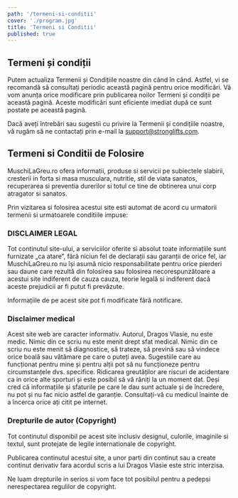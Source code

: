 ```yaml
---
path: '/termeni-si-conditii'
cover: './program.jpg'
title: 'Termeni si Conditii'
published: true
---
```


## Termeni și condiții

Putem actualiza Termenii și Condițiile noastre din când în când. Astfel, vi se recomandă să consultați periodic această pagină pentru orice modificări. Vă vom anunța orice modificare prin publicarea noilor Termeni și condiții pe această pagină. Aceste modificări sunt eficiente imediat după ce sunt postate pe această pagină.

Dacă aveți întrebări sau sugestii cu privire la Termenii și condițiile noastre, vă rugăm să ne contactați prin e-mail la support@stronglifts.com.

## Termeni si Conditii de Folosire

MuschiLaGreu.ro ofera informatii, produse si servicii pe subiectele slabirii, cresterii in forta si masa musculara, nutritie, stil de viata sanatos, recuperarea si preventia durerilor si totul ce tine de obtinerea unui corp atragator si sanatos.

Prin vizitarea si folosirea acestui site esti automat de acord cu urmatorii termenii si urmatoarele conditiile impuse:

<!-- ### Acest site nu foloseste Cookie-uri

Cookie-ul este un fișier de mici dimensiuni, format din litere și numere, care va fi stocat pe computerul, terminalul mobil sau alte echipamente ale unui utilizator de pe care se accesează internetul. Cookie-ul este instalat prin solicitarea emisă de către terminalul utilizatorului către un server MuschiLaGreu.ro sau către un server al unei terțe părți.

MuschiLaGreu.ro nu foloseste cookie-uri pentru a analiza si imbunatati experienta dumneavoastra pe site, cat si pentru a se asigura ca primiti continut personalizat cat si mesaje promotionale relevante. -->

### DISCLAIMER LEGAL

Tot continutul site-ului, a serviciilor oferite si absolut toate informațiile sunt furnizate „ca atare”, fără niciun fel de declarații sau garanții de orice fel, iar MuschiLaGreu.ro nu își asumă nicio responsabilitate pentru orice pierderi sau daune care rezultă din folosirea sau folosirea necorespunzătoare a acestui site indiferent de cauza cauza, teorie legală si indiferent dacă aceste prejudicii ar fi putut fi prevăzute.

Informațiile de pe acest site pot fi modificate fără notificare.

### Disclaimer medical

Acest site web are caracter informativ. Autorul, Dragos Vlasie, nu este medic. Nimic din ce scriu nu este menit drept sfat medical. Nimic din ce scriu nu este menit să diagnostice, să trateze, să prevină sau să vindece orice boală sau vătămare pe care o puteți avea. Sugestiile care au funcționat pentru mine și pentru alții pot să nu funcționeze pentru circumstanțele dvs. specifice. Ridicarea greutăților are riscuri de acidentare ca in orice alte sporturi și este posibil să vă răniți la un moment dat. Deși cred că informațiile și sfaturile pe care le dau sunt actuale și de încredere, nu pot și nu fac nicio astfel de garanție. Consultați-vă cu medicul înainte de a încerca orice ați citit pe internet.

<!-- ### Prelucrarea datelor cu caracter presonal

Citeste mai multe in [politica de confidentialiate](https://MuschiLaGreu.ro/politica-de-confidentialitate/). -->

### Drepturile de autor (Copyright)

Tot continutul disponibil pe acest site inclusiv designul, culorile, imaginile si textul, sunt protejate de legile internationale de copyright.

Publicarea continutul acestui site, a unor parti din continut sau a create continut derivativ fara acordul scris a lui Dragos Vlasie este stric interzisa.

Ne luam drepturile in serios si vom face tot posibilul pentru a pedepsi nerespectarea regulilor de copyright.
